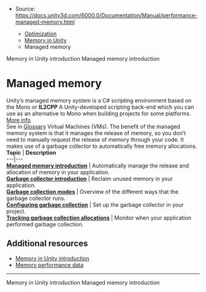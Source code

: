 * Source: https://docs.unity3d.com/6000.0/Documentation/Manual/performance-managed-memory.html

  * [Optimization](https://docs.unity3d.com/6000.0/Documentation/Manual/analysis.html)
  * [Memory in Unity](https://docs.unity3d.com/6000.0/Documentation/Manual/performance-memory.html)
  * Managed memory


[](https://docs.unity3d.com/6000.0/Documentation/Manual/performance-memory-overview.html)
Memory in Unity introduction
[](https://docs.unity3d.com/6000.0/Documentation/Manual/performance-managed-memory-introduction.html)
Managed memory introduction
# Managed memory
Unity’s managed memory system is a C# scripting environment based on the Mono or **IL2CPP** A Unity-developed scripting back-end which you can use as an alternative to Mono when building projects for some platforms. [More info](https://docs.unity3d.com/6000.0/Documentation/Manual/scripting-backends-il2cpp.html)  
See in [Glossary](https://docs.unity3d.com/6000.0/Documentation/Manual/Glossary.html#IL2CPP) Virtual Machines (VMs). The benefit of the managed memory system is that it manages the release of memory, so you don’t need to manually request the release of memory through your code. It makes use of a garbage collector to automatically free memory allocations.
**Topic** | **Description**  
---|---  
**[Managed memory introduction](https://docs.unity3d.com/6000.0/Documentation/Manual/performance-managed-memory-introduction.html)** | Automatically manage the release and allocation of memory in your application.  
**[Garbage collector introduction](https://docs.unity3d.com/6000.0/Documentation/Manual/performance-garbage-collector.html)** | Reclaim unused memory in your application.  
**[Garbage collection modes](https://docs.unity3d.com/6000.0/Documentation/Manual/performance-incremental-garbage-collection.html)** | Overview of the different ways that the garbage collector runs.  
**[Configuring garbage collection](https://docs.unity3d.com/6000.0/Documentation/Manual/performance-disabling-garbage-collection.html)** | Set up the garbage collector in your project.  
**[Tracking garbage collection allocations](https://docs.unity3d.com/6000.0/Documentation/Manual/performance-track-garbage-collection.html)** | Monitor when your application performed garbage collection.  
## Additional resources
  * [Memory in Unity introduction](https://docs.unity3d.com/6000.0/Documentation/Manual/performance-memory-overview.html)
  * [Memory performance data](https://docs.unity3d.com/6000.0/Documentation/Manual/profiler-memory.html)


* * *
[](https://docs.unity3d.com/6000.0/Documentation/Manual/performance-memory-overview.html)
Memory in Unity introduction
[](https://docs.unity3d.com/6000.0/Documentation/Manual/performance-managed-memory-introduction.html)
Managed memory introduction
